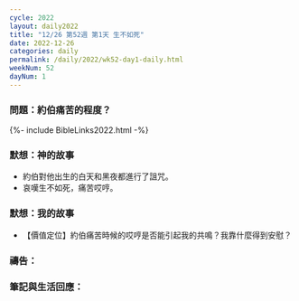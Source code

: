 ```yaml
---
cycle: 2022
layout: daily2022
title: "12/26 第52週 第1天 生不如死"
date: 2022-12-26
categories: daily
permalink: /daily/2022/wk52-day1-daily.html
weekNum: 52
dayNum: 1
---
```


### 問題：約伯痛苦的程度？

{%- include BibleLinks2022.html -%}

### 默想：神的故事
+ 約伯對他出生的白天和黑夜都進行了詛咒。
+ 哀嘆生不如死，痛苦哎哼。

### 默想：我的故事
+ 【價值定位】約伯痛苦時候的哎哼是否能引起我的共鳴？我靠什麼得到安慰？

### 禱告：

### 筆記與生活回應：
